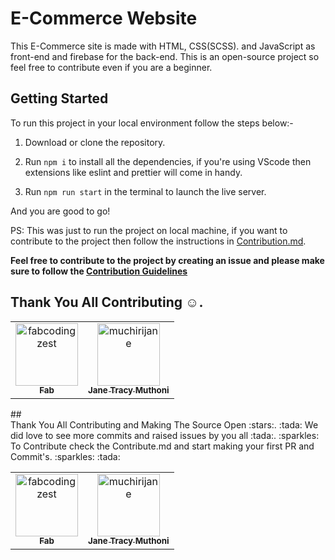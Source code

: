 # E-Commerce Website

This E-Commerce site is made with HTML, CSS(SCSS). and JavaScript as front-end and firebase for the back-end. This is an open-source project so feel free to contribute even if you are a beginner.

## Getting Started

To run this project in your local environment follow the steps below:-

1. Download or clone the repository.

2. Run `npm i` to install all the dependencies, if you're using VScode then extensions like eslint and prettier will come in handy.

3. Run `npm run start` in the terminal to launch the live server.

And you are good to go!

PS: This was just to run the project on local machine, if you want to contribute to the project then follow the instructions in [Contribution.md](Contributing.md).

**Feel free to contribute to the project by creating an issue and please make sure to follow the [Contribution Guidelines](Contributing.md)**


## Thank You All Contributing :relaxed:.

<!-- readme: contributors -start --> 
<table>
<tr>
    <td align="center">
        <a href="https://github.com/fabcodingzest">
            <img src="https://avatars1.githubusercontent.com/u/48706652?v=4" width="100;" alt="fabcodingzest"/>
            <br />
            <sub><b>Fab</b></sub>
        </a>
    </td>
    <td align="center">
        <a href="https://github.com/muchirijane">
            <img src="https://avatars3.githubusercontent.com/u/54930887?v=4" width="100;" alt="muchirijane"/>
            <br />
            <sub><b>Jane Tracy Muthoni</b></sub>
        </a>
    </td></tr>
</table>
<!-- readme: contributors -end -->
## <br /> Thank You All Contributing and Making The Source Open :stars:.
:tada: We did love to see more commits and raised issues by you all :tada:.
:sparkles: To Contribute check the Contribute.md and start making your first PR and Commit's. :sparkles: :tada:
<table>
<tr>
                <td align="center">
                    <a href="https://github.com/fabcodingzest">
                        <img src="https://avatars1.githubusercontent.com/u/48706652?v=4" width="100;" alt="fabcodingzest"/>
                        <br />
                        <sub><b>Fab</b></sub>
                    </a>
                </td>
                <td align="center">
                    <a href="https://github.com/muchirijane">
                        <img src="https://avatars3.githubusercontent.com/u/54930887?v=4" width="100;" alt="muchirijane"/>
                        <br />
                        <sub><b>Jane Tracy Muthoni</b></sub>
                    </a>
                </td></tr>
</table>

